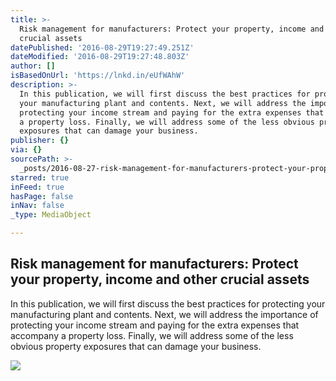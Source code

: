```yaml
---
title: >-
  Risk management for manufacturers: Protect your property, income and other
  crucial assets
datePublished: '2016-08-29T19:27:49.251Z'
dateModified: '2016-08-29T19:27:48.803Z'
author: []
isBasedOnUrl: 'https://lnkd.in/eUfWAhW'
description: >-
  In this publication, we will first discuss the best practices for protecting
  your manufacturing plant and contents. Next, we will address the importance of
  protecting your income stream and paying for the extra expenses that accompany
  a property loss. Finally, we will address some of the less obvious property
  exposures that can damage your business.
publisher: {}
via: {}
sourcePath: >-
  _posts/2016-08-27-risk-management-for-manufacturers-protect-your-property-in.md
starred: true
inFeed: true
hasPage: false
inNav: false
_type: MediaObject

---
```

<article style=""><h1>Risk management for manufacturers: Protect your property, income and other crucial assets</h1><p>In this publication, we will first discuss the best practices for protecting your manufacturing plant and contents. Next, we will address the importance of protecting your income stream and paying for the extra expenses that accompany a property loss. Finally, we will address some of the less obvious property exposures that can damage your business.</p><img src="https://www.associatedfinancialgroup.com/Portals/0//EasyDNNnews/392/392RiskManagemen140x184.jpg" /></article>